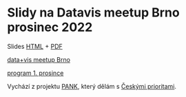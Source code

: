 # Slidy na Datavis meetup Brno prosinec 2022

Slides [HTML](https://petrbouchal.xyz/datavis-meetup-2022/) + [PDF](https://petrbouchal.xyz/datavis-meetup-2022/slides.pdf)

[data+vis meetup Brno](https://datavismeetup.cz/)

[program 1. prosince](https://datavismeetup.cz/program)

Vychází z projektu [PANK](https://pank.cz), který dělám s [Českými prioritami](https://ceskepriority.cz).

